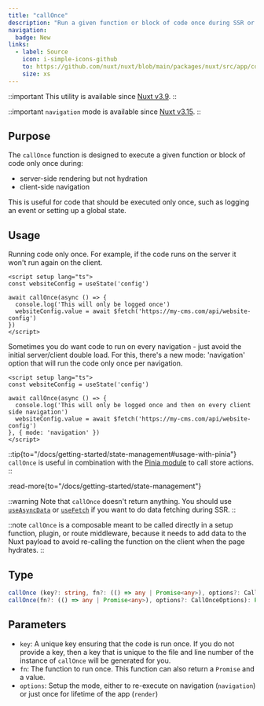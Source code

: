```yaml
---
title: "callOnce"
description: "Run a given function or block of code once during SSR or CSR."
navigation:
  badge: New
links:
  - label: Source
    icon: i-simple-icons-github
    to: https://github.com/nuxt/nuxt/blob/main/packages/nuxt/src/app/composables/once.ts
    size: xs
---
```


::important
This utility is available since [Nuxt v3.9](/blog/v3-9).
::

::important
`navigation` mode is available since [Nuxt v3.15](/blog/v3-15).
::

## Purpose

The `callOnce` function is designed to execute a given function or block of code only once during:
- server-side rendering but not hydration
- client-side navigation

This is useful for code that should be executed only once, such as logging an event or setting up a global state.

## Usage

Running code only once. For example, if the code runs on the server it won't run again on the client.

```vue [app.vue]
<script setup lang="ts">
const websiteConfig = useState('config')

await callOnce(async () => {
  console.log('This will only be logged once')
  websiteConfig.value = await $fetch('https://my-cms.com/api/website-config')
})
</script>
```

Sometimes you do want code to run on every navigation - just avoid the initial server/client double load. For this, there's a new mode: 'navigation' option that will run the code only once per navigation.

```vue [app.vue]
<script setup lang="ts">
const websiteConfig = useState('config')

await callOnce(async () => {
  console.log('This will only be logged once and then on every client side navigation')
  websiteConfig.value = await $fetch('https://my-cms.com/api/website-config')
}, { mode: 'navigation' })
</script>
```

::tip{to="/docs/getting-started/state-management#usage-with-pinia"}
`callOnce` is useful in combination with the [Pinia module](/modules/pinia) to call store actions.
::

:read-more{to="/docs/getting-started/state-management"}

::warning
Note that `callOnce` doesn't return anything. You should use [`useAsyncData`](/docs/api/composables/use-async-data) or [`useFetch`](/docs/api/composables/use-fetch) if you want to do data fetching during SSR.
::

::note
`callOnce` is a composable meant to be called directly in a setup function, plugin, or route middleware, because it needs to add data to the Nuxt payload to avoid re-calling the function on the client when the page hydrates.
::

## Type

```ts
callOnce (key?: string, fn?: (() => any | Promise<any>), options?: CallOnceOptions): Promise<void>
callOnce(fn?: (() => any | Promise<any>), options?: CallOnceOptions): Promise<void>
```

## Parameters

- `key`: A unique key ensuring that the code is run once. If you do not provide a key, then a key that is unique to the file and line number of the instance of `callOnce` will be generated for you.
- `fn`: The function to run once. This function can also return a `Promise` and a value.
- `options`: Setup the mode, either to re-execute on navigation (`navigation`) or just once for lifetime of the app (`render`)
